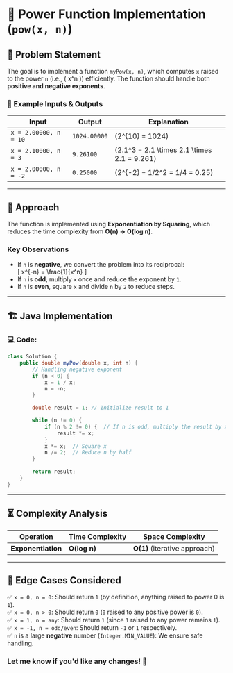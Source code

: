 # 🚀 Power Function Implementation (`pow(x, n)`)  

## 📌 Problem Statement  
The goal is to implement a function `myPow(x, n)`, which computes `x` raised to the power `n` (i.e., \( x^n \)) efficiently. The function should handle both **positive and negative exponents**.

### 🔹 Example Inputs & Outputs  

| **Input**                      | **Output**    | **Explanation**                                      |
|--------------------------------|-------------|--------------------------------------------------|
| `x = 2.00000, n = 10`         | `1024.00000`  | \(2^{10} = 1024\) |
| `x = 2.10000, n = 3`          | `9.26100`     | \(2.1^3 = 2.1 \times 2.1 \times 2.1 = 9.261\) |
| `x = 2.00000, n = -2`         | `0.25000`     | \(2^{-2} = 1/2^2 = 1/4 = 0.25\) |

---

## 📝 Approach  

The function is implemented using **Exponentiation by Squaring**, which reduces the time complexity from **O(n) → O(log n)**.  

### **Key Observations**
- If `n` is **negative**, we convert the problem into its reciprocal:  
  \[
  x^{-n} = \frac{1}{x^n}
  \]
- If `n` is **odd**, multiply `x` once and reduce the exponent by `1`.
- If `n` is **even**, square `x` and divide `n` by `2` to reduce steps.

---

## 🏗️ Java Implementation  

### 💻 Code:
```java
class Solution {
    public double myPow(double x, int n) {
        // Handling negative exponent
        if (n < 0) {
            x = 1 / x;
            n = -n;
        }

        double result = 1; // Initialize result to 1

        while (n != 0) {
            if (n % 2 != 0) {  // If n is odd, multiply the result by x
                result *= x;
            }
            x *= x;  // Square x
            n /= 2;  // Reduce n by half
        }

        return result;
    }
}
```

---

## ⏳ Complexity Analysis  

| **Operation**        | **Time Complexity** | **Space Complexity** |
|----------------------|--------------------|--------------------|
| **Exponentiation**   | **O(log n)**       | **O(1)** (iterative approach) |

---

## 🔧 Edge Cases Considered
✅ `x = 0, n = 0`: Should return `1` (by definition, anything raised to power 0 is `1`).  
✅ `x = 0, n > 0`: Should return `0` (`0` raised to any positive power is `0`).  
✅ `x = 1, n = any`: Should return `1` (since `1` raised to any power remains `1`).  
✅ `x = -1, n = odd/even`: Should return `-1` or `1` respectively.  
✅ `n` is a large **negative** number (`Integer.MIN_VALUE`): We ensure safe handling.  



### Let me know if you'd like any changes! 🚀
